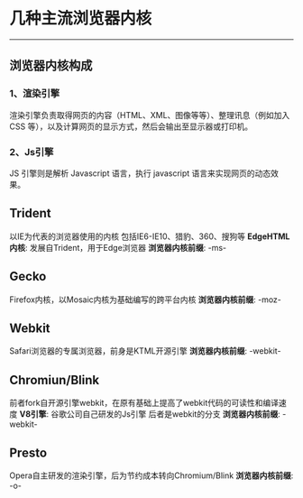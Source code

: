 # 几种主流浏览器内核
***
## 浏览器内核构成
### 1、渲染引擎
渲染引擎负责取得网页的内容（HTML、XML、图像等等）、整理讯息（例如加入 CSS 等），以及计算网页的显示方式，然后会输出至显示器或打印机。
### 2、Js引擎
JS 引擎则是解析 Javascript 语言，执行 javascript 语言来实现网页的动态效果。
## Trident
以IE为代表的浏览器使用的内核
包括IE6-IE10、猎豹、360、搜狗等
**EdgeHTML内核**: 发展自Trident，用于Edge浏览器
**浏览器内核前缀**: -ms-
## Gecko
Firefox内核，以Mosaic内核为基础编写的跨平台内核
**浏览器内核前缀**: -moz-
## Webkit
Safari浏览器的专属浏览器，前身是KTML开源引擎
**浏览器内核前缀**: -webkit-
## Chromiun/Blink
前者fork自开源引擎webkit，在原有基础上提高了webkit代码的可读性和编译速度
**V8引擎**: 谷歌公司自己研发的Js引擎
后者是webkit的分支
**浏览器内核前缀**: -webkit-
## Presto
Opera自主研发的渲染引擎，后为节约成本转向Chromium/Blink
**浏览器内核前缀**: -o-